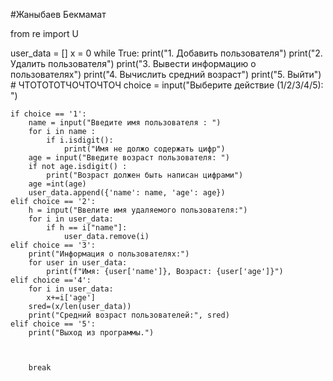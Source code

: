 #Жаныбаев Бекмамат

from re import U


user_data = []
x = 0 
while True:
    print("1. Добавить пользователя")
    print("2. Удалить пользователя")
    print("3. Вывести информацию о пользователях")
    print("4. Вычислить средний возраст")
    print("5. Выйти")
    # ЧТОТОТОТЧОЧТОЧТОЧ
    choice = input("Выберите действие (1/2/3/4/5): ")

    if choice == '1':
        name = input("Введите имя пользователя : ")
        for i in name :
            if i.isdigit():
                print("Имя не должо содержать цифр")
        age = input("Введите возраст пользователя: ")
        if not age.isdigit() :
            print("Возраст должен быть написан цифрами")
        age =int(age)
        user_data.append({'name': name, 'age': age})
    elif choice == '2':
        h = input("Ввелите имя удаляемого пользователя:")
        for i in user_data:
            if h == i["name"]:
                user_data.remove(i)
    elif choice == '3':
        print("Информация о пользователях:")
        for user in user_data:
            print(f"Имя: {user['name']}, Возраст: {user['age']}")
    elif choice =='4':
        for i in user_data:
            x+=i['age']
        sred=(x/len(user_data))
        print("Средний возраст пользователей:", sred)
    elif choice == '5':
        print("Выход из программы.")
    
        
    
        break
